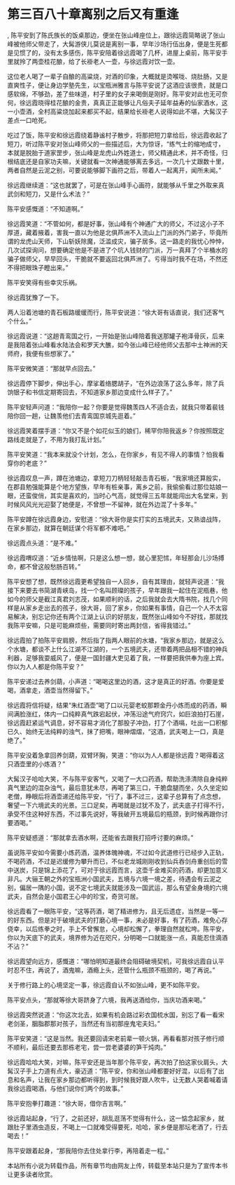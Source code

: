 # 第三百八十章离别之后又有重逢
,  陈平安到了陈氏族长的饭桌那边，便坐在张山峰座位上，跟徐远霞简略说了张山峰被他师父带走了，大髯游侠儿莫说是离别一事，早年沙场行伍出身，便是生死都是见惯了的，没有太多感伤，陈平安陪着徐远霞喝了几杯，进屋上桌前，陈平安手里就拎了两壶桂花酿，给了长褂老人一壶，与徐远霞对饮一壶。
   这位老人喝了一辈子自酿的高粱烧，对酒的印象，大概就是烫喉咙、烧肚肠，又是直爽性子，便让身边学塾先生，以宝瓶洲雅言与陈平安说了这酒应该很贵，就是口感软绵，不够劲，差了些味道，村子里的女子来喝倒是刚好。陈平安对此也无可奈何，徐远霞晓得桂花酿的金贵，真真正正能够让凡俗夫子延年益寿的仙家酒水，这一小壶酒，全村高粱烧加起来都买不起，结果给长褂老人说得如此不堪，大髯汉子差点一口呛死。
   吃过了饭，陈平安和徐远霞绕着静谧村子散步，将那把短刀拿给后，徐远霞收起了短刀，听过陈平安对张山峰师父的一些描述后，大为惊讶，“练气士的缩地成寸，本就是脱胎于道家罡步，张山峰是龙虎山外姓道士，师父精通此术，并不奇怪，归根结底还是自家功夫嘛，关键就看一次神通能够离去多远，一次几十丈跟数十里，两者自然是云泥之别，可要说能够脚下画符之后，带着人一起离开，闻所未闻。”
   徐远霞继续道：“这也就罢了，可是在张山峰手心画符，就能够从千里之外取来真武剑和短刀，又是什么术法？”
   陈平安感慨道：“不知道啊。”
   徐远霞笑道：“不管如何，都是好事，张山峰有个神通广大的师父，不过这小子不厚道，藏着掖着，害我一直以为他是北俱芦洲不入流山上门派的外门弟子，毕竟所谓的龙虎山天师，下山斩妖除魔，泛滥成灾，骗子居多。这一路走的我忧心忡忡，几次试探询问，想要确定他是不是进了个坑人钱财的门派，万一真拜了个半桶水的骗子做师父，早早回头，干脆就不要返回北俱芦洲了。亏得当时我不在场，不然还不得把眼珠子瞪出来。”
   陈平安笑得有些幸灾乐祸。
   徐远霞犹豫了一下。
   两人沿着池塘的青石板路缓缓而行，陈平安说道：“徐大哥有话直说，我们还客气个什么。”
   徐远霞说道：“这趟青鸾国之行，一开始是张山峰陪着我送那罐子袍泽骨灰，后来是我陪着张山峰看水陆法会和罗天大醮，如今张山峰已经他师父去那中土神洲的天师府，我便有些想家了。”
   陈平安微笑道：“那就早点回去。”
   徐远霞停下脚步，伸出手心，摩挲着络腮胡子，“在外边浪荡了这么多年，除了兵饷银子和书信定期寄回去，不知道家乡那边变成什么样子了。”
   陈平安轻声问道：“我陪你一起？你要是觉得魏羡四人不适合去，就我只带着裴钱陪你回一趟，让魏羡他们去青鸾国京城先逛着。”
   徐远霞笑着摆手道：“你又不是个如花似玉的娘们，稀罕你陪我返乡？你按照既定路线走就是了，不用为我打乱计划。”
   陈平安笑道：“我本来就没个计划，怎么，在你家乡，有见不得人的事情？怕我看穿你的老底？”
   徐远霞叹息一声，蹲在池塘边，拿短刀刀柄轻轻敲击青石板，“我家境还算殷实，在郡县勉强能算是个地方望族，早年有桩亲事，离乡之前，我偷偷看过那位姑娘一眼，还蛮俊俏，其实是喜欢的，当时心气高，就觉得三五年就能闯出大名堂来，到时候风风光光迎娶了她便是，不曾想一不留神，就在外边混了十多年。”
   陈平安蹲在徐远霞身边，安慰道：“徐大哥你是实打实的五境武夫，又熟谙战阵，在家乡那边，就算在朝廷谋个将军都不难吧。”
   徐远霞点头道：“是不难。”
   徐远霞喟叹道：“近乡情怯啊，只是这么想一想，就心里犯怵，年轻那会儿沙场搏命，都不曾这般愁肠百转。”
   陈平安想了想，既然徐远霞更希望独自一人回乡，自有其理由，就轻声说道：“我接下来要去书简湖青峡岛，找一个名叫顾璨的孩子，早年跟我一起住在泥瓶巷，他如今的师父是截江真君刘志茂，如果顺利的话，之后我就会去大隋书院，找几个同样是从家乡走出去的孩子，徐大哥，回了家乡，你如果有事情，自己一个人不太容易解决，别忘记你还有两个江湖上认识的好朋友，既然张山峰如今不好找，那就找我陈平安嘛，只是可能麻烦些，需要同时寄出两封信，省得我错过。”
   徐远霞拍了拍陈平安肩膀，然后指了指两人眼前的水塘，“我家乡那边，就是这么个水塘，都谈不上什么江湖不江湖的，一个五境武夫，还带着两把品相不错的神兵利器，足够我耍威风了，便是一国封疆大吏见着了我，一样要把我供奉为座上宾。你以为人人都是你陈平安？”
   陈平安递过去养剑葫，小声道：“喝喝这里边的酒，这才是真正的好酒。你要是爱喝，酒拿走，酒壶当然得留下。”
   徐远霞将信将疑，结果“朱红酒壶”喝了口以元婴老蛟那颗金丹小炼而成的药酒，瞬间满脸涨红，体内一口纯粹真气跌宕起伏，冲荡沿途气府窍穴，如巨浪拍打石崖，徐远霞赶紧运气调息，好不容易才消化了那股子冲劲，打了个酒嗝，吐出一口积郁已久、始终无法纯粹的浊气，抹了把嘴，眼神熠熠，“这酒，武夫喝上一口，真是绝了。”
   陈平安没着急拿回养剑葫，双臂环胸，笑道：“你以为人人都是徐远霞？喝得着这只酒壶里的小炼酒？”
   大髯汉子哈哈大笑，不与陈平安客气，又喝了一大口药酒，帮助洗涤清除自身纯粹真气里边的混杂浊气，最后意犹未尽，再喝了第三口，干脆盘腿而坐，久久坐定如老僧，睁眼后将酒壶递还给陈平安，“行了，事不过三，这辈子总算有了点念想，奢望一下六境武夫的光景。三口足矣，再喝就是过犹不及了，武夫底子打得不行，承受不住这种好东西，不过事先说好，等我破开五境最后的瓶颈，到时候再跟你讨要酒喝。”
   陈平安疑惑道：“那就拿去酒水啊，还能省去跟我打招呼讨要的麻烦。”
   虽说陈平安如今需要小炼药酒，温养体魄神魂，不过如今武道修行已经步入正轨，不喝药酒，不过是迟缓修为攀升而已，不似老龙城刚刚收到仙兵吞剑舟重创后的雪中送炭，只是锦上添花了，可对于徐远霞而言，这壶千金难买的药酒，却更加意义非凡。大骊王朝之外的宝瓶洲小国武夫，五境与六境一境之差，待遇会有云泥之别，偏居一隅的小国，说不定七境武夫就能涉及一国武运，那么有望金身境的六境武夫，自然会是小国君王心中的珍宝，奇货可居。
   徐远霞看了一眼陈平安，“这等药酒，喝了精进修为，且无后遗症，当然是一等一的好东西。但是对于破境武夫的打磨心境一事，未必是好事，有了药酒，难免心存侥幸，以后练拳之时，手上不曾懈怠，心境却松懈了，拳理自然就松垮。陈平安，你以为天底下的武夫，境界修为近在咫尺，分明喝一口就能涨一点，真能忍住滴酒不沾？”
   徐远霞望向远方，感慨道：“哪怕明知道最终会阻碍破境契机，可我徐远霞自认平时忍不住，再说了，酒鬼嘛，酒瘾上头，还管什么瓶颈不瓶颈的，喝了再说。”
   关于修行路上的心境坚定一事，徐远霞自认不如张山峰，更不如陈平安。
   陈平安点头，“那就等徐大哥跻身了六境，我再送酒给你，当庆功酒来喝。”
   徐远霞突然说道：“你这次北去，如果有机会路过彩衣国梳水国，别忘了看一看宋老剑圣，胭脂郡那对孩子，当然还有当初那座鬼宅夫妇。”
   陈平安笑道：“这是当然。我还要回请宋老前辈一顿火锅，再看看那对孩子修行顺不顺利，最后还要去那栋老宅，尝一尝老婆婆的笋干炖肉。”
   徐远霞哈哈大笑，对嘛，陈平安还是当年那个陈平安，再次拍了拍这家伙肩头，大髯汉子手上力道有点大，豪迈道：“陈平安，你和张山峰都要好好混，以后有了出息和名声，让我在家乡那边都听得到，到时候我好跟人吹牛，让无数人哭着喊着请我徐远霞喝酒，与他们说你们两个的故事。”
   陈平安抱拳打趣道：“徐大哥，借你吉言啊。”
   徐远霞站起身，“行了，之前还好，胡乱逛荡不觉得有什么，这一惦念起家乡，就跟肚子里酒虫造反，不喝上一口就难受得要死，哈哈，家乡便是那坛老酒了，行去喝去！”
   陈平安跟着起身，“那我陪你去住处拿行李，再陪着走一程。”
  本站所有小说为转载作品，所有章节均由网友上传，转载至本站只是为了宣传本书让更多读者欣赏。
